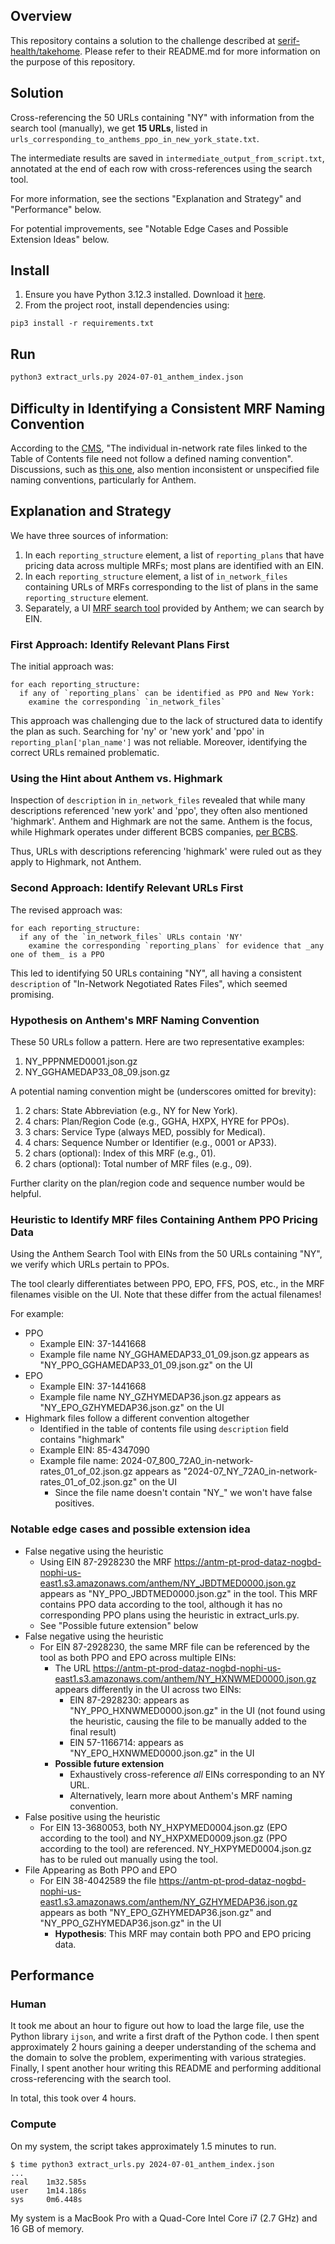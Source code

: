 ## Overview

This repository contains a solution to the challenge described at [serif-health/takehome](https://github.com/serif-health/takehome). Please refer to their README.md for more information on the purpose of this repository.

## Solution

Cross-referencing the 50 URLs containing "NY" with information from the search tool (manually), we get **15 URLs**, listed in `urls_corresponding_to_anthems_ppo_in_new_york_state.txt`.

The intermediate results are saved in `intermediate_output_from_script.txt`, annotated at the end of each row with cross-references using the search tool.

For more information, see the sections "Explanation and Strategy" and "Performance" below.

For potential improvements, see "Notable Edge Cases and Possible Extension Ideas" below.

## Install

1. Ensure you have Python 3.12.3 installed. Download it [here](https://www.python.org/downloads).
2. From the project root, install dependencies using:

```
pip3 install -r requirements.txt
```

## Run

```sh
python3 extract_urls.py 2024-07-01_anthem_index.json
```

## Difficulty in Identifying a Consistent MRF Naming Convention

According to the [CMS](https://www.cms.gov/healthplan-price-transparency/resources/technical-clarification), "The individual in-network rate files linked to the Table of Contents file need not follow a defined naming convention". Discussions, such as [this one](https://github.com/CMSgov/price-transparency-guide/discussions/619), also mention inconsistent or unspecified file naming conventions, particularly for Anthem.

## Explanation and Strategy

We have three sources of information:

1.  In each `reporting_structure` element, a list of `reporting_plans` that have pricing data across multiple MRFs; most plans are identified with an EIN.
2.  In each `reporting_structure` element, a list of `in_network_files` containing URLs of MRFs corresponding to the list of plans in the same `reporting_structure` element.
3.  Separately, a UI [MRF search tool](https://www.anthem.com/machine-readable-file/search/) provided by Anthem; we can search by EIN.

### First Approach: Identify Relevant Plans First

The initial approach was:

```
for each reporting_structure:
  if any of `reporting_plans` can be identified as PPO and New York:
    examine the corresponding `in_network_files`
```

This approach was challenging due to the lack of structured data to identify the plan as such. Searching for 'ny' or 'new york' and 'ppo' in `reporting_plan['plan_name']` was not reliable. Moreover, identifying the correct URLs remained problematic.

### Using the Hint about Anthem vs. Highmark

Inspection of `description` in `in_network_files` revealed that while many descriptions referenced 'new york' and 'ppo', they often also mentioned 'highmark'. Anthem and Highmark are not the same. Anthem is the focus, while Highmark operates under different BCBS companies, [per BCBS](https://www.bcbs.com/bcbs-companies-and-licensees).

Thus, URLs with descriptions referencing 'highmark' were ruled out as they apply to Highmark, not Anthem.

### Second Approach: Identify Relevant URLs First

The revised approach was:

```
for each reporting_structure:
  if any of the `in_network_files` URLs contain 'NY'
    examine the corresponding `reporting_plans` for evidence that _any one of them_ is a PPO
```

This led to identifying 50 URLs containing "NY", all having a consistent `description` of "In-Network Negotiated Rates Files", which seemed promising.

### Hypothesis on Anthem's MRF Naming Convention

These 50 URLs follow a pattern. Here are two representative examples:

1. NY_PPPNMED0001.json.gz
2. NY_GGHAMEDAP33_08_09.json.gz

A potential naming convention might be (underscores omitted for brevity):

1. 2 chars: State Abbreviation (e.g., NY for New York).
2. 4 chars: Plan/Region Code (e.g., GGHA, HXPX, HYRE for PPOs).
3. 3 chars: Service Type (always MED, possibly for Medical).
4. 4 chars: Sequence Number or Identifier (e.g., 0001 or AP33).
5. 2 chars (optional): Index of this MRF (e.g., 01).
6. 2 chars (optional): Total number of MRF files (e.g., 09).

Further clarity on the plan/region code and sequence number would be helpful.

### Heuristic to Identify MRF files Containing Anthem PPO Pricing Data

Using the Anthem Search Tool with EINs from the 50 URLs containing "NY", we verify which URLs pertain to PPOs.

The tool clearly differentiates between PPO, EPO, FFS, POS, etc., in the MRF filenames visible on the UI. Note that these differ from the actual filenames!

For example:

- PPO
  - Example EIN: 37-1441668
  - Example file name NY_GGHAMEDAP33_01_09.json.gz appears as "NY_PPO_GGHAMEDAP33_01_09.json.gz" on the UI
- EPO
  - Example EIN: 37-1441668
  - Example file name NY_GZHYMEDAP36.json.gz appears as "NY_EPO_GZHYMEDAP36.json.gz" on the UI
- Highmark files follow a different convention altogether
  - Identified in the table of contents file using `description` field contains "highmark"
  - Example EIN: 85-4347090
  - Example file name: 2024-07_800_72A0_in-network-rates_01_of_02.json.gz appears as "2024-07_NY_72A0_in-network-rates_01_of_02.json.gz" on the UI
    - Since the file name doesn't contain "NY\_" we won't have false positives.

### Notable edge cases and possible extension idea

- False negative using the heuristic
  - Using EIN 87-2928230 the MRF https://antm-pt-prod-dataz-nogbd-nophi-us-east1.s3.amazonaws.com/anthem/NY_JBDTMED0000.json.gz appears as "NY_PPO_JBDTMED0000.json.gz" in the tool. This MRF contains PPO data according to the tool, although it has no corresponding PPO plans using the heuristic in extract_urls.py.
  - See "Possible future extension" below
- False negative using the heuristic
  - For EIN 87-2928230, the same MRF file can be referenced by the tool as both PPO and EPO across multiple EINs:
    - The URL https://antm-pt-prod-dataz-nogbd-nophi-us-east1.s3.amazonaws.com/anthem/NY_HXNWMED0000.json.gz appears differently in the UI across two EINs:
      - EIN 87-2928230: appears as "NY_PPO_HXNWMED0000.json.gz" in the UI (not found using the heuristic, causing the file to be manually added to the final result)
      - EIN 57-1166714: appears as "NY_EPO_HXNWMED0000.json.gz" in the UI
    - **Possible future extension**
      - Exhaustively cross-reference _all_ EINs corresponding to an NY URL.
      - Alternatively, learn more about Anthem's MRF naming convention.
- False positive using the heuristic
  - For EIN 13-3680053, both NY_HXPYMED0004.json.gz (EPO according to the tool) and NY_HXPXMED0009.json.gz (PPO according to the tool) are referenced. NY_HXPYMED0004.json.gz has to be ruled out manually using the tool.
- File Appearing as Both PPO and EPO
  - For EIN 38-4042589 the file https://antm-pt-prod-dataz-nogbd-nophi-us-east1.s3.amazonaws.com/anthem/NY_GZHYMEDAP36.json.gz appears as both "NY_EPO_GZHYMEDAP36.json.gz" and "NY_PPO_GZHYMEDAP36.json.gz" in the UI
    - **Hypothesis**: This MRF may contain both PPO and EPO pricing data.

## Performance

### Human

It took me about an hour to figure out how to load the large file, use the Python library `ijson`, and write a first draft of the Python code. I then spent approximately 2 hours gaining a deeper understanding of the schema and the domain to solve the problem, experimenting with various strategies. Finally, I spent another hour writing this README and performing additional cross-referencing with the search tool.

In total, this took over 4 hours.

### Compute

On my system, the script takes approximately 1.5 minutes to run.

```
$ time python3 extract_urls.py 2024-07-01_anthem_index.json
...
real    1m32.585s
user    1m14.186s
sys     0m6.448s
```

My system is a MacBook Pro with a Quad-Core Intel Core i7 (2.7 GHz) and 16 GB of memory.
